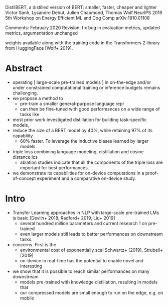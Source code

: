 DistilBERT, a distilled version of BERT: smaller, faster, cheaper and lighter
Victor Sanh, Lysandre Debut, Julien Chaumond, Thomas Wolf
NeurIPS 2019 5th Workshop on Energy Efficient ML and Cog Comp arXiv:1910.01108

Comments:   February 2020 Revision: fix bug in evaluation metrics, updated
metrics, argumentation unchanged

weights available along with the training code in the Transformers 2 library
from HuggingFace [Wolf+ 2019].

# Abstract

* operating [ large-scale pre-trained models ] in on-the-edge and/or under
  constrained computational training or inference budgets remains challenging.
* we propose a method to
  * pre-train a smaller general-purpose language repr
  * can then be fine-tuned with good performances on a wide range of tasks like
* most prior work investigated distillation for building task-specific models,
* reduce the size of a BERT model by 40%, while retaining 97% of its capability
  * 60% faster.  To leverage the inductive biases learned by larger models
* triple loss combining language modeling, distillation and cosine-distance los
  * ablation studies indicate that all the components of the triple loss are
    important for best performances.
* we demonstrate its capabilities for on-device computations in a
  proof-of-concept experiment and a comparative on-device study.

# Intro

* Transfer Learning approaches in NLP with large-scale pre-trained LMs is basic
  [Devlin+ 2018, Radford+ 2019, Liu+ 2019]
  * several hundred million parameters and current research 1 on pre-trained
  * even larger models still leads to better performances on downstream tasks.
* concerns. First is the
  * environmental cost of exponentially scal Schwartz+ [2019], Strubell+ [2019]
  * on-device in real-time has the potential to enable novel and interesting
* we show that it is possible to reach similar performances on many downstream
  * models pre-trained with knowledge distillation, resulting in models that
  * our compressed models are small enough to run on the edge, e.g. on mobile
